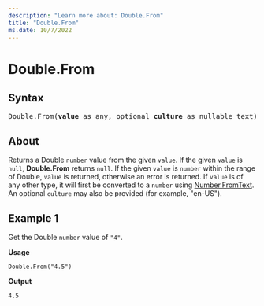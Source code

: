 ```yaml
---
description: "Learn more about: Double.From"
title: "Double.From"
ms.date: 10/7/2022
---
```

# Double.From

## Syntax

<pre>
Double.From(<b>value</b> as any, optional <b>culture</b> as nullable text) as nullable number
</pre>

## About

Returns a Double `number` value from the given `value`. If the given `value` is `null`, **Double.From** returns `null`. If the given `value` is `number` within the range of Double, `value` is returned, otherwise an error is returned. If `value` is of any other type, it will first be converted to a `number` using [Number.FromText](number-fromtext.md). An optional `culture` may also be provided (for example, "en-US").

## Example 1

Get the Double `number` value of `"4"`.

**Usage**

```powerquery-m
Double.From("4.5")
```

**Output**

`4.5`
